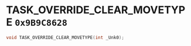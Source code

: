 # TASK_OVERRIDE_CLEAR_MOVETYPE `0x9B9C8628`

```cpp
void TASK_OVERRIDE_CLEAR_MOVETYPE(int _Unk0);
```